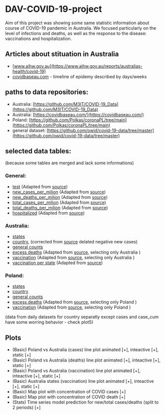 # DAV-COVID-19-project

Aim of this project was showing some same statistic information about course of COVID-19 pandemic in Australia. We focused particularly on the level of infections and deaths, as well as the response to the disease: vaccinations and hospitalization. 

## Articles about stituation in Australia
* [www.aihw.gov.au](https://www.aihw.gov.au/reports/australias-health/covid-19)
* [covidbaseau.com](https://covidbaseau.com/timeline/) - timeline of epidemy described by days/weeks

## paths to data repositories:
* Australia: [https://github.com/M3IT/COVID-19_Data](https://github.com/M3IT/COVID-19_Data)
* Australia: [https://covidbaseau.com/](https://covidbaseau.com/)
* Poland: [https://github.com/Polkas/coronaPL/tree/main](https://github.com/Polkas/coronaPL/tree/main)
* general dataset: [https://github.com/owid/covid-19-data/tree/master](https://github.com/owid/covid-19-data/tree/master)
## selected data tables:
(because some tables are merged and lack some informations)

### General:
* [test](https://github.com/D4S1/DAV-COVID-19-project/blob/main/data/COVID_test.csv) \(Adapted from [source](https://github.com/owid/covid-19-data/blob/master/public/data/testing/covid-testing-all-observations.csv)\)
* [new_cases_per_milion](https://github.com/D4S1/DAV-COVID-19-project/blob/main/data/COVID_new_cases_per_milion.csv) \(Adapted from [source](https://github.com/owid/covid-19-data/blob/master/public/data/cases_deaths/new_cases_per_million.csv)\)
* [new_deaths_per_milion](https://github.com/D4S1/DAV-COVID-19-project/blob/main/data/COVID_new_deaths_per_milion.csv) \(Adapted from [source](https://github.com/owid/covid-19-data/blob/master/public/data/cases_deaths/new_deaths_per_million.csv)\)
* [total_cases_per_milion](https://github.com/D4S1/DAV-COVID-19-project/blob/main/data/COVID_total_cases_per_milion.csv) \(Adapted from [source](https://github.com/owid/covid-19-data/blob/master/public/data/cases_deaths/total_cases_per_million.csv)\)
* [total_deaths_per_milion](https://github.com/D4S1/DAV-COVID-19-project/blob/main/data/COVID_total_deaths_per_milion.csv) \(Adapted from [source](https://github.com/owid/covid-19-data/blob/master/public/data/cases_deaths/total_deaths_per_million.csv)\)
* [hospitalized](https://github.com/D4S1/DAV-COVID-19-project/blob/main/data/COVID_hospital.csv) \(Adapted from [source](https://github.com/owid/covid-19-data/blob/master/public/data/hospitalizations/covid-hospitalizations.csv)\)


### Australia:
* [states](https://github.com/M3IT/COVID-19_Data/blob/master/Data/COVID_AU_state.csv)
* [country](https://github.com/D4S1/DAV-COVID-19-project/blob/main/data/COVID_AU_national.csv), \(corrected from [source](https://github.com/M3IT/COVID-19_Data/blob/master/Data/COVID_AU_national.csv) delated negative new cases\)
* [general counts](https://github.com/owid/covid-19-data/blob/master/public/data/cases_deaths/full_data.csv)
* [excess deaths](https://github.com/D4S1/DAV-COVID-19-project/blob/main/data/COVID_AU_excess.csv) \(Adapted from [source](https://github.com/owid/covid-19-data/blob/master/public/data/excess_mortality/excess_mortality.csv), selecting only Australia \)
* [vaccination](https://github.com/D4S1/DAV-COVID-19-project/blob/main/data/COVID_AU_vacc.csv) \(Adapted from [source](https://raw.githubusercontent.com/owid/covid-19-data/refs/heads/master/public/data/vaccinations/vaccinations.csv), selecting only Australia \)
* [vaccination per state](https://github.com/D4S1/DAV-COVID-19-project/blob/main/data/COVID_AU_vac_states.csv) \(Adapted from [source](https://covidbaseau.com/historical/?title=Jurisdiction%20Doses%20Administered&return=https://covidbaseau.com/vaccinations/)\)
 
### Poland:
* [states](https://github.com/Polkas/coronaPL/blob/main/gov/data/pow_df_full.csv.gz)
* [country](https://github.com/Polkas/coronaPL/blob/main/gov/data/pow_df_full.csv.gz)
* [general counts](https://github.com/owid/covid-19-data/blob/master/public/data/cases_deaths/full_data.csv)
* [excess deaths](https://github.com/D4S1/DAV-COVID-19-project/blob/main/data/COVID_PL_excess.csv) \(Adapted from [source](https://github.com/owid/covid-19-data/blob/master/public/data/excess_mortality/excess_mortality.csv), selecting only Poland \)
* [vaccination](https://github.com/D4S1/DAV-COVID-19-project/blob/main/data/COVID_PL_vacc.csv) \(Adapted from [source](https://raw.githubusercontent.com/owid/covid-19-data/refs/heads/master/public/data/vaccinations/vaccinations.csv), selecting only Poland \)

(data from daily datasets for country separatly except cases and case_cum have some worring behavior - check plot5)

## Plots

- (Basic) Poland vs Australia (cases) line  plot animated \[+\], inteactive \[+\], static \[+\]
- (Basic) Poland vs Australia (deaths) line  plot animated \[+\], inteactive \[+\], static \[+\]
- (Basic) Poland vs Australia (vaccination) line  plot animated \[+\], inteactive \[+\], static \[+\]
- (Basic) Australia states (vaccination) line  plot animated \[+\], inteactive \[+\], static \[+\]
- (Basic) Map plot with concentration of COVID cases \[+\]
- (Basic) Map plot with concentration of COVID death \[+\]
- (Stats) Time series model prediction for new/total cases/deaths (split to 2 periods) \[+\]
